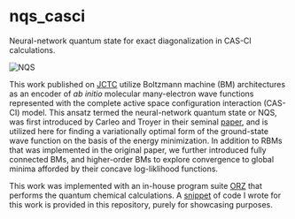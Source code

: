 # nqs_casci
Neural-network quantum state for exact diagonalization in CAS-CI calculations.

![NQS](https://github.com/lesterpjy/nqs_casci/blob/master/img/nqs_.png)

This work published on [JCTC](https://pubs.acs.org/doi/10.1021/acs.jctc.9b01132) utilize Boltzmann machine (BM) architectures as an encoder of *ab initio* molecular many-electron wave functions represented with the complete active space configuration interaction (CAS-CI) model. This ansatz termed the neural-network quantum state or NQS, was first introduced by Carleo and Troyer in their seminal [paper](https://arxiv.org/abs/1606.02318), and is utilized here for finding a variationally optimal form of the ground-state wave function on the basis of the energy minimization. In addition to RBMs that was implemented in the original paper, we further introduced fully connected BMs, and higher-order BMs to explore convergence to global minima afforded by their concave log-liklihood functions.

This work was implemented with an in-house program suite [ORZ](https://doi.org/10.1002/qua.24808) that performs the quantum chemical calculations. A [snippet](https://github.com/lesterpjy/nqs_casci/blob/master/nqs.cpp) of code I wrote for this work is provided in this repository, purely for showcasing purposes.
